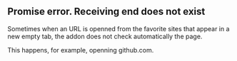 ## Promise error. Receiving end does not exist

Sometimes when an URL is openned from the favorite sites that appear in a new empty tab, the addon does not check automatically the page.

This happens, for example, openning github.com.


